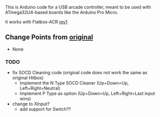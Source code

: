 This is Arduino code for a USB arcade controller, meant to be used with ATmega32U4-based boards like the Arduino Pro Micro.

It works with Flatbox-ACR [rev1](../hardware-rev1)

## Change Points from [original](https://github.com/jfedor2/flatbox/blob/master/firmware-atmega32u4)

* None

### TODO

* fix SOCD Cleaning code (original code does not work the same as original Hitbox)
    * Implement the N Type SOCD Cleaner (Up+Down=Up, Left+Right=Neutral)
    * Implement P Type as option (Up+Down=Up, Left+Right=Last input wins)
* change to XInput?
    * add support for Switch??

